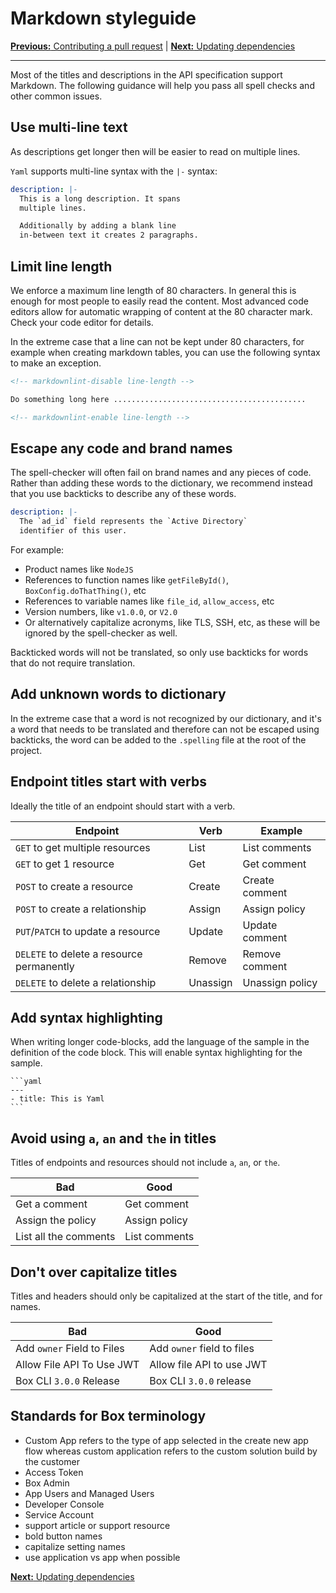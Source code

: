 # Markdown styleguide

[**Previous:** Contributing a pull request](./pull-request.md) |
[**Next:** Updating dependencies](./dependencies.md)

---

Most of the titles and descriptions in the API specification support Markdown.
The following guidance will help you pass all spell checks and other common
issues.

## Use multi-line text

As descriptions get longer then will be easier to read on multiple lines.

`Yaml` supports multi-line syntax with the `|-` syntax:

```yaml
description: |-
  This is a long description. It spans
  multiple lines.

  Additionally by adding a blank line
  in-between text it creates 2 paragraphs.
```

## Limit line length

We enforce a maximum line length of 80 characters. In general this is enough for
most people to easily read the content. Most advanced code editors allow for
automatic wrapping of content at the 80 character mark. Check your code editor
for details.

In the extreme case that a line can not be kept under 80 characters, for example
when creating markdown tables, you can use the following syntax to make an
exception.

```md
<!-- markdownlint-disable line-length -->

Do something long here ...........................................

<!-- markdownlint-enable line-length -->
```

## Escape any code and brand names

The spell-checker will often fail on brand names
and any pieces of code. Rather than adding these
words to the dictionary, we recommend instead that you
use backticks to describe any of these words.

```yaml
description: |-
  The `ad_id` field represents the `Active Directory`
  identifier of this user.
```

For example:

* Product names like `NodeJS`
* References to function names like `getFileById()`, `BoxConfig.doThatThing()`,
  etc
* References to variable names like `file_id`, `allow_access`, etc
* Version numbers, like `v1.0.0`, or `V2.0`
* Or alternatively capitalize acronyms, like TLS, SSH, etc, as these will be
  ignored by the spell-checker as well.

Backticked words will not be translated, so only use
backticks for words that do not require translation.

## Add unknown words to dictionary

In the extreme case that a word is not recognized
by our dictionary, and it's a word that needs to be
translated and therefore can not be escaped using
backticks, the word can be added to the `.spelling`
file at the root of the project.

## Endpoint titles start with verbs

Ideally the title of an endpoint should start with
a verb.

| Endpoint                                  | Verb     | Example         |
|-------------------------------------------|----------|-----------------|
| `GET` to get multiple resources           | List     | List comments   |
| `GET` to get 1 resource                   | Get      | Get comment     |
| `POST` to create a resource               | Create   | Create comment  |
| `POST` to create a relationship           | Assign   | Assign policy   |
| `PUT`/`PATCH` to update a resource        | Update   | Update comment  |
| `DELETE` to delete a resource permanently | Remove   | Remove comment  |
| `DELETE` to delete a relationship         | Unassign | Unassign policy |

## Add syntax highlighting

When writing longer code-blocks, add the language of the sample in the
definition of the code block. This will enable syntax highlighting for the
sample.

<!-- markdownlint-disable code-fence-style fenced-code-language -->

~~~
```yaml
---
- title: This is Yaml
```
~~~

<!-- markdownlint-enable code-fence-style fenced-code-language -->

## Avoid using `a`, `an` and `the` in titles

Titles of endpoints and resources should not include `a`, `an`, or `the`.

| Bad                   | Good          |
|-----------------------|---------------|
| Get a comment         | Get comment   |
| Assign the policy     | Assign policy |
| List all the comments | List comments |

## Don't over capitalize titles

Titles and headers should only be capitalized at the start of the title, and for
names.

| Bad                        | Good                       |
|----------------------------|----------------------------|
| Add `owner` Field to Files | Add `owner` field to files |
| Allow File API To Use JWT  | Allow file API to use JWT  |
| Box CLI `3.0.0` Release    | Box CLI `3.0.0` release    |

## Standards for Box terminology

* Custom App refers to the type of app selected in the create new app flow
whereas custom application refers to the custom solution build by the customer
* Access Token
* Box Admin
* App Users and Managed Users
* Developer Console
* Service Account
* support article or support resource
* bold button names
* capitalize setting names
* use application vs app when possible

[**Next:** Updating dependencies](./dependencies.md)
